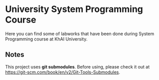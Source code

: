 # University System Programming Course
Here you can find some of labworks that have been done during System Programming course at KhAI University.

## Notes
This project uses **git submodules**. Before using, please check it out at https://git-scm.com/book/en/v2/Git-Tools-Submodules.
